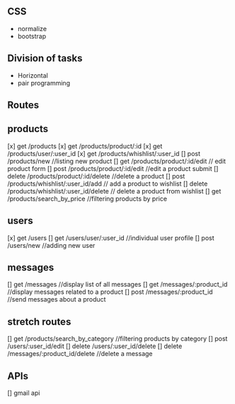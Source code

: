 ## CSS
- normalize
- bootstrap

## Division of tasks
- Horizontal
- pair programming

## Routes
## products
[x] get /products
[x] get /products/product/:id
[x] get /products/user/:user_id
[x] get /products/whishlist/:user_id
[] post /products/new //listing new product
[] get /products/product/:id/edit // edit product form
[] post /products/product/:id/edit //edit a product submit
[] delete /products/product/:id/delete //delete a product
[] post /products/whishlist/:user_id/add // add a product to wishlist
[] delete /products/whishlist/:user_id/delete // delete a product from wishlist
[] get /products/search_by_price //filtering products by price

## users
[x] get /users
[] get /users/user/:user_id    //individual user profile
[] post /users/new      //adding new user

## messages
[] get /messages //display list of all messages
[] get /messages/:product_id //display messages related to a product
[] post /messages/:product_id //send messages about a product


## stretch routes
[] get /products/search_by_category //filtering products by category
[] post /users/:user_id/edit 
[] delete /users/:user_id/delete 
[] delete /messages/:product_id/delete //delete a message


## APIs
[] gmail api
